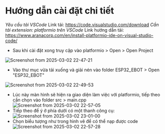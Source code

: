 # Hướng dẫn cài đặt chi tiết
*Yêu cầu tải VSCode*
Link tải: https://code.visualstudio.com/download
*Cần tải extension: platformio trên VSCode*
Link hướng dẫn tải: https://www.aranacorp.com/en/install-platformio-ide-on-visual-studio-code/

- Sau khi cài đặt xong truy cập vào platformio > Open > Open Project

![Screenshot from 2025-03-02 22-47-21](https://github.com/user-attachments/assets/f766abc6-366b-4004-9a1e-5fd88a7dba76)

- Vào thư mục vừa tải xuống và giải nén vào folder ESP32_EBOT > Open "ESP32_EBOT"

![Screenshot from 2025-03-02 22-49-53](https://github.com/user-attachments/assets/9c1a10bf-5788-4b1b-af5d-9cd018e829ca)

- Lúc này màn hình sẽ hiện ra giao diện làm việc với platformio, tiếp theo cần chọn vào folder src > main.cpp
![Screenshot from 2025-03-02 22-57-05](https://github.com/user-attachments/assets/4bb2d0da-0591-4f0e-8a1f-4473280c30cb)
- Tiếp theo để ý ở phía dưới có một thanh công cụ:
![Screenshot from 2025-03-02 23-01-00](https://github.com/user-attachments/assets/937433b1-944b-4f74-b568-9c0aac7ecad8)
- Chọn biểu tượng như trong hình vẽ để có thể nạp được code
![Screenshot from 2025-03-02 22-57-28](https://github.com/user-attachments/assets/8b94b7dd-57e3-4f2f-b321-b198ecc18db7)

